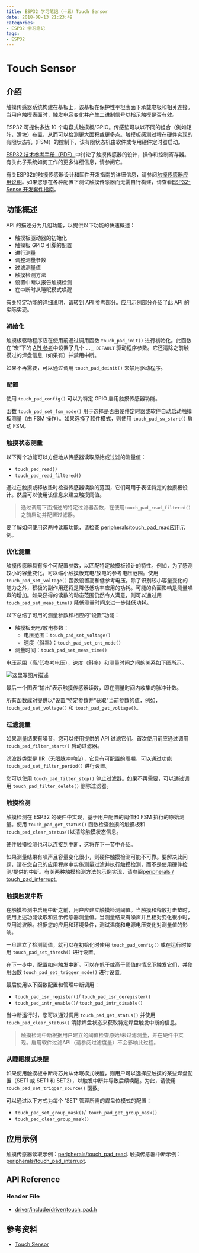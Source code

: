 ```yaml
---
title: ESP32 学习笔记（十五）Touch Sensor
date: 2018-08-13 21:23:49
categories:
- ESP32 学习笔记
tags:
- ESP32
---
```


# Touch Sensor

## 介绍

触摸传感器系统构建在基板上，该基板在保护性平坦表面下承载电极和相关连接。当用户触摸表面时，触发电容变化并产生二进制信号以指示触摸是否有效。

ESP32 可提供多达 10 个电容式触摸板/GPIO。传感垫可以以不同的组合（例如矩阵，滑块）布置，从而可以检测更大面积或更多点。触摸板感测过程在硬件实现的有限状态机（FSM）的控制下，该有限状态机由软件或专用硬件定时器启动。

[ESP32 技术参考手册（PDF）](https://espressif.com/sites/default/files/documentation/esp32_technical_reference_manual_en.pdf)中讨论了触摸传感器的设计，操作和控制寄存器。有关此子系统如何工作的更多详细信息，请参阅它。

有关ESP32的触摸传感器设计和固件开发指南的详细信息，请参阅[触摸传感器应用说明](https://github.com/espressif/esp-iot-solution/blob/master/documents/touch_pad_solution/touch_sensor_design_en.md)。如果您想在各种配置下测试触摸传感器而无需自行构建，请查看[ESP32-Sense 开发套件指南](https://github.com/espressif/esp-iot-solution/blob/master/documents/evaluation_boards/esp32_sense_kit_guide_en.md)。

## 功能概述

API 的描述分为几组功能，以提供以下功能的快速概述：

 * 触摸板驱动器的初始化
 * 触摸板 GPIO 引脚的配置
 * 进行测量
 * 调整测量参数
 * 过滤测量值
 * 触摸检测方法
 * 设置中断以报告触摸检测
 * 在中断时从睡眠模式唤醒

有关特定功能的详细说明，请转到 [API 参考](#API-Reference)部分。[应用示例](#%E5%BA%94%E7%94%A8%E7%A4%BA%E4%BE%8B)部分介绍了此 API 的实际实现。

<!--more-->

### 初始化

触摸板驱动程序应在使用前通过调用函数 `touch_pad_init()` 进行初始化。此函数在“宏”下的 [API 参考](#API-Reference)中设置了几个 `.._ DEFAULT` 驱动程序参数。它还清除之前触摸过的焊盘信息（如果有）并禁用中断。

如果不再需要，可以通过调用 `touch_pad_deinit()` 来禁用驱动程序。

### 配置

使用 `touch_pad_config()` 可以为特定 GPIO 启用触摸传感器功能。

函数 `touch_pad_set_fsm_mode()` 用于选择是否由硬件定时器或软件自动启动触摸板测量（由 FSM 操作）。如果选择了软件模式，则使用 `touch_pad_sw_start()` 启动 FSM。

### 触摸状态测量

以下两个功能可以方便地从传感器读取原始或过滤的测量值：

 * `touch_pad_read()`
 * `touch_pad_read_filtered()`

通过在触摸或释放垫时检查传感器读数的范围，它们可用于表征特定的触摸板设计。然后可以使用该信息来建立触摸阈值。

>通过调用下面描述的特定过滤器函数，在使用`touch_pad_read_filtered()`之前启动并配置过滤器。

要了解如何使用这两种读取功能，请检查 [peripherals/touch_pad_read](https://github.com/espressif/esp-idf/tree/30545f4/examples/peripherals/touch_pad_read)应用示例。

### 优化测量

触摸传感器具有多个可配置参数，以匹配特定触摸板设计的特性。例如，为了感测较小的容量变化，可以缩小触摸板充电/放电的参考电压范围。使用 `touch_pad_set_voltage()` 函数设置高和低参考电压。除了识别较小容量变化的能力之外，积极的副作用还将是降低低功率应用的功耗。可能的负面影响是测量噪声的增加。如果获得的读数的动态范围仍然令人满意，则可以通过用 `touch_pad_set_meas_time()` 降低测量时间来进一步降低功耗。

以下总结了可用的测量参数和相应的“设置”功能：

 * 触摸板充电/放电参数：
	 * 电压范围：`touch_pad_set_voltage()`
	 * 速度（斜率）：`touch_pad_set_cnt_mode()`
 * 测量时间：`touch_pad_set_meas_time()`

电压范围（高/低参考电压），速度（斜率）和测量时间之间的关系如下图所示。

![这里写图片描述](https://img-blog.csdn.net/2018081321171024?watermark/2/text/aHR0cHM6Ly9ibG9nLmNzZG4ubmV0L3FxXzI3MTE0Mzk3/font/5a6L5L2T/fontsize/400/fill/I0JBQkFCMA==/dissolve/70)

最后一个图表“输出”表示触摸传感器读数，即在测量时间内收集的脉冲计数。

所有函数成对提供以“设置”特定参数并“获取”当前参数的值，例如，` touch_pad_set_voltage()` 和 `touch_pad_get_voltage()`。

### 过滤测量

如果测量结果有噪音，您可以使用提供的 API 过滤它们。首次使用前应通过调用 `touch_pad_filter_start()` 启动过滤器。

滤波器类型是 IIR（无限脉冲响应），它具有可配置的周期，可以通过功能 `touch_pad_set_filter_period()` 进行设置。

您可以使用 `touch_pad_filter_stop()` 停止过滤器。如果不再需要，可以通过调用 `touch_pad_filter_delete()` 删除过滤器。

### 触摸检测

触摸检测在 ESP32 的硬件中实现，基于用户配置的阈值和 FSM 执行的原始测量。使用 `touch_pad_get_status()` 函数检查触摸的触摸板和`touch_pad_clear_status()`以清除触摸状态信息。

硬件触摸检测也可以连接到中断，这将在下一节中介绍。

如果测量结果有噪声且容量变化很小，则硬件触摸检测可能不可靠。要解决此问题，请在您自己的应用程序中实施测量过滤并执行触摸检测，而不是使用硬件检测/提供的中断。有关两种触摸检测方法的示例实现，请参阅[peripherals / touch_pad_interrupt](https://github.com/espressif/esp-idf/tree/30545f4/examples/peripherals/touch_pad_interrupt)。

### 触摸触发中断

在触摸检测中启用中断之前，用户应建立触摸检测阈值。当触摸和释放打击垫时，使用上述功能读取和显示传感器测量值。当测量结果有噪声并且相对变化很小时，应用滤波器。根据您的应用和环境条件，测试温度和电源电压变化对测量值的影响。

一旦建立了检测阈值，就可以在初始化时使用 `touch_pad_config()` 或在运行时使用 `touch_pad_set_thresh()` 进行设置。

在下一步中，配置如何触发中断。可以在低于或高于阈值的情况下触发它们，并使用函数 `touch_pad_set_trigger_mode()` 进行设置。

最后使用以下函数配置和管理中断调用：

 * `touch_pad_isr_register()`/ `touch_pad_isr_deregister()`
 * `touch_pad_intr_enable()`/ `touch_pad_intr_disable()`

当中断运行时，您可以通过调用 `touch_pad_get_status()` 并使用 `touch_pad_clear_status()` 清除焊盘状态来获取特定焊盘触发中断的信息。

>触摸检测中断根据用户建立的阈值检查原始/未过滤测量，并在硬件中实现。启用软件过滤API（请参阅过滤度量）不会影响此过程。

### 从睡眠模式唤醒

如果使用触摸板中断将芯片从休眠模式唤醒，则用户可以选择应触摸的某些焊盘配置（SET1 或 SET1 和 SET2），以触发中断并导致后续唤醒。为此，请使用 `touch_pad_set_trigger_source()` 函数。

可以通过以下方式为每个 'SET' 管理所需的焊盘位模式的配置：

 * `touch_pad_set_group_mask()`/` touch_pad_get_group_mask()`
 * `touch_pad_clear_group_mask()`

## 应用示例

触摸传感器读取示例：[peripherals/touch_pad_read](https://github.com/espressif/esp-idf/tree/30545f4/examples/peripherals/touch_pad_read).
触摸传感器中断示例：[peripherals/touch_pad_interrupt](https://github.com/espressif/esp-idf/tree/30545f4/examples/peripherals/touch_pad_interrupt).

## API Reference

### Header File

 * [driver/include/driver/touch_pad.h](https://github.com/espressif/esp-idf/blob/30545f4/components/driver/include/driver/touch_pad.h)

## 参考资料

 - [Touch Sensor](https://docs.espressif.com/projects/esp-idf/en/v3.2/api-reference/peripherals/touch_pad.html)
